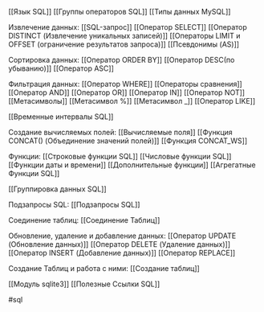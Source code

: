 [[Язык SQL]]
[[Группы операторов SQL]]
[[Типы данных MySQL]]

Извлечение данных:
[[SQL-запрос]]
[[Оператор SELECT]]
[[Оператор DISTINCT (Извлечение уникальных записей)]]
[[Операторы LIMIT и OFFSET (ограничение результатов запроса)]]
[[Псевдонимы (AS)]]

Сортировка данных:
[[Оператор ORDER BY]]
[[Оператор DESC(по убыванию)]]
[[Оператор ASC]]

Фильтрация данных:
[[Оператор WHERE]]
[[Операторы сравнения]]
[[Оператор AND]]
[[Оператор OR]]
[[Оператор IN]]
[[Оператор NOT]]
[[Метасимволы]]
[[Метасимвол %]]
[[Метасимвол  _]]
[[Оператор LIKE]]

[[Временные интервалы SQL]]

Cоздание вычисляемых полей:
[[Вычисляемые поля]]
[[Функция CONCAT() (Объединение значений полей)]]
[[Функция CONCAT_WS]]

Функции:
[[Строковые функции SQL]]
[[Числовые функции SQL]]
[[Функции даты и времени]]
[[Дополнительные функции]]
[[Агрегатные Функции SQL]]

[[Группировка данных SQL]]

Подзапросы SQL:
[[Подзапросы SQL]]

Соединение таблиц:
[[Соединение Таблиц]]

Обновление, удаление и добавление данных:
[[Оператор UPDATE (Обновление данных)]]
[[Оператор DELETE (Удаление данных)]]
[[Оператор INSERT (Добавление данных)]]
[[Оператор REPLACE]]

Создание Таблиц и работа с ними:
[[Создание таблиц]]



[[Модуль sqlite3]]
[[Полезные Ссылки SQL]]


#sql